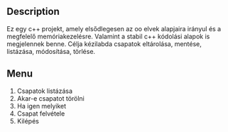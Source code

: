 ## Description

Ez egy c++ projekt, amely elsődlegesen az oo elvek alapjaira irányul és a megfelelő memóriakezelésre. Valamint a stabil c++ kódolási alapok is megjelennek benne.
Célja kézilabda csapatok eltárolása, mentése, listázása, módosítása, törlése.

## Menu

1. Csapatok listázása
2. Akar-e csapatot törölni  
3. Ha igen melyiket
4. Csapat felvétele
5. Kilépés
